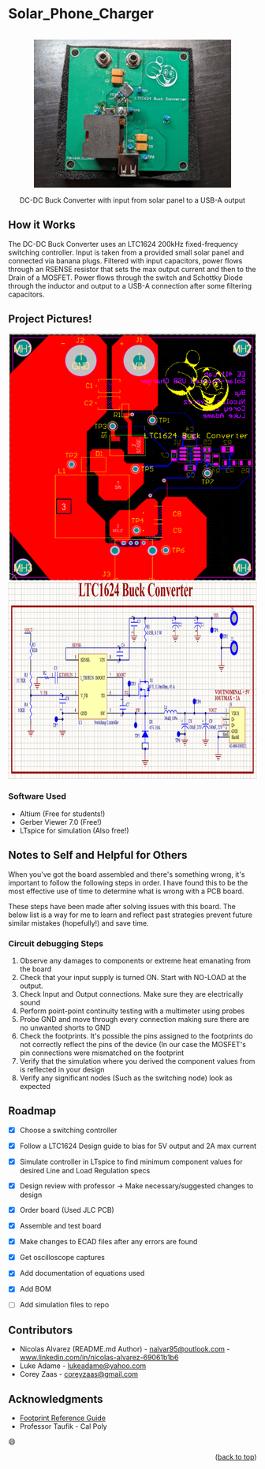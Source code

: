 # Solar_Phone_Charger


<!-- PROJECT LOGO -->
<br />
<div align="center">
  <a href="https://github.com/NA-varez/Solar_Phone_Charger">
    <img src="images/1.jpg" alt="1" width="400" height="300">
  </a>

  <p align="center">
    DC-DC Buck Converter with input from solar panel to a USB-A output
    <br />
  </p>
</div>


<!-- USAGE EXAMPLES -->
## How it Works
The DC-DC Buck Converter uses an LTC1624 200kHz fixed-frequency switching controller. Input is taken from a provided small solar panel 
and connected via banana plugs. Filtered with input capacitors, power flows through an RSENSE resistor that sets the max output current and then to the Drain of a MOSFET. Power flows through the switch and Schottky Diode through the inductor and output to a USB-A connection after some filtering capacitors.

<!-- ABOUT THE PROJECT -->
## Project Pictures!

<div align="center">
  <a href="https://github.com/NA-varez/Solar_Phone_Charger">
    <img src="images/2.png" alt="2" width="500" height="500">
  </a>
</div>

<div align="center">
  <a href="https://github.com/NA-varez/Solar_Phone_Charger">
    <img src="images/3.png" alt="3" width="800" height="400">
  </a>
</div>


### Software Used

* Altium (Free for students!)
* Gerber Viewer 7.0 (Free!)
* LTspice for simulation (Also free!)

## Notes to Self and Helpful for Others

When you've got the board assembled and there's something wrong, it's important to follow the following steps in order. 
I have found this to be the most effective use of time to determine what is wrong with a PCB board. 

These steps have been made after solving issues with this board. The below list is a way for me to learn and reflect past
strategies prevent future similar mistakes (hopefully!) and save time.

### Circuit debugging Steps
1. Observe any damages to components or extreme heat emanating from the board
2. Check that your input supply is turned ON. Start with NO-LOAD at the output.
3. Check Input and Output connections. Make sure they are electrically sound
4. Perform point-point continuity testing with a multimeter using probes
5. Probe GND and move through every connection making sure there are no unwanted shorts to GND
6. Check the footprints. It's possible the pins assigned to the footprints do not correctly reflect the pins of the device (In our case the MOSFET's pin connections were mismatched on the footprint
7. Verify that the simulation where you derived the component values from is reflected in your design
8. Verify any significant nodes (Such as the switching node) look as expected


<!-- ROADMAP -->
## Roadmap

- [X] Choose a switching controller
- [x] Follow a LTC1624 Design guide to bias for 5V output and 2A max current
- [X] Simulate controller in LTspice to find minimum component values for desired Line and Load Regulation specs
- [X] Design review with professor -> Make necessary/suggested changes to design
- [X] Order board (Used JLC PCB)
- [X] Assemble and test board
- [X] Make changes to ECAD files after any errors are found
- [X] Get oscilloscope captures
- [X] Add documentation of equations used
- [X] Add BOM
- [ ] Add simulation files to repo


<!-- CONTACT -->
## Contributors

* Nicolas Alvarez (README.md Author) - nalvar95@outlook.com - www.linkedin.com/in/nicolas-alvarez-69061b1b6
* Luke Adame - lukeadame@yahoo.com
* Corey Zaas - coreyzaas@gmail.com



<!-- ACKNOWLEDGMENTS -->
## Acknowledgments

* [Footprint Reference Guide](https://www.slideshare.net/abishus/smt-notes)
* Professor Taufik - Cal Poly

:smile:

<p align="right">(<a href="#readme-top">back to top</a>)</p>

